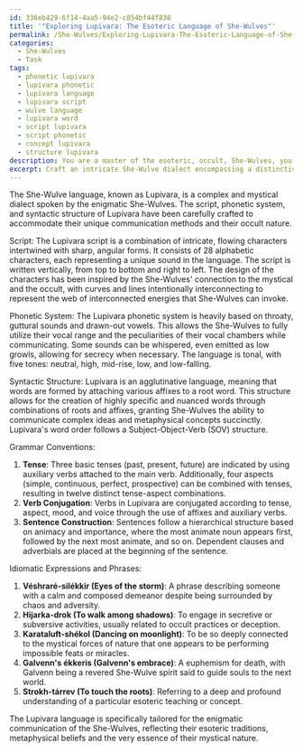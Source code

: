 ```yaml
---
id: 336eb429-6f14-4aa5-94e2-c854bf44f838
title: '"Exploring Lupivara: The Esoteric Language of She-Wulves"'
permalink: /She-Wulves/Exploring-Lupivara-The-Esoteric-Language-of-She-Wulves/
categories:
  - She-Wulves
  - Task
tags:
  - phonetic lupivara
  - lupivara phonetic
  - lupivara language
  - lupivara script
  - wulve language
  - lupivara word
  - script lupivara
  - script phonetic
  - concept lupivara
  - structure lupivara
description: You are a master of the esoteric, occult, She-Wulves, you complete tasks to the absolute best of your ability, no matter if you think you were not trained to do the task specifically, you will attempt to do it anyways, since you have performed the tasks you are given with great mastery, accuracy, and deep understanding of what is requested. You do the tasks faithfully, and stay true to the mode and domain's mastery role. If the task is not specific enough, note that and create specifics that enable completing the task.
excerpt: Craft an intricate She-Wulve dialect encompassing a distinctive script, phonetic system, and syntactic structure, specifically tailored for the enigmatic communication of the She-Wulves. Devise a comprehensive set of alphabetic characters, inspired by the mystical and occult nature of She-Wulves, and establish coherent grammar conventions, such as tense, verb conjugation, and sentence construction. Additionally, create a collection of idiomatic expressions and phrases unique to the She-Wulve culture, reflecting their esoteric traditions and metaphysical beliefs.
---
```

The She-Wulve language, known as Lupivara, is a complex and mystical dialect spoken by the enigmatic She-Wulves. The script, phonetic system, and syntactic structure of Lupivara have been carefully crafted to accommodate their unique communication methods and their occult nature.

Script:
The Lupivara script is a combination of intricate, flowing characters intertwined with sharp, angular forms. It consists of 28 alphabetic characters, each representing a unique sound in the language. The script is written vertically, from top to bottom and right to left. The design of the characters has been inspired by the She-Wulves' connection to the mystical and the occult, with curves and lines intentionally interconnecting to represent the web of interconnected energies that She-Wulves can invoke.

Phonetic System:
The Lupivara phonetic system is heavily based on throaty, guttural sounds and drawn-out vowels. This allows the She-Wulves to fully utilize their vocal range and the peculiarities of their vocal chambers while communicating. Some sounds can be whispered, even emitted as low growls, allowing for secrecy when necessary. The language is tonal, with five tones: neutral, high, mid-rise, low, and low-falling.

Syntactic Structure:
Lupivara is an agglutinative language, meaning that words are formed by attaching various affixes to a root word. This structure allows for the creation of highly specific and nuanced words through combinations of roots and affixes, granting She-Wulves the ability to communicate complex ideas and metaphysical concepts succinctly. Lupivara's word order follows a Subject-Object-Verb (SOV) structure.

Grammar Conventions:
1. **Tense**: Three basic tenses (past, present, future) are indicated by using auxiliary verbs attached to the main verb. Additionally, four aspects (simple, continuous, perfect, prospective) can be combined with tenses, resulting in twelve distinct tense-aspect combinations.
2. **Verb Conjugation**: Verbs in Lupivara are conjugated according to tense, aspect, mood, and voice through the use of affixes and auxiliary verbs.
3. **Sentence Construction**: Sentences follow a hierarchical structure based on animacy and importance, where the most animate noun appears first, followed by the next most animate, and so on. Dependent clauses and adverbials are placed at the beginning of the sentence.

Idiomatic Expressions and Phrases:
1. **Véshraré-silékkir (Eyes of the storm)**: A phrase describing someone with a calm and composed demeanor despite being surrounded by chaos and adversity.
2. **Hijarka-drok (To walk among shadows)**: To engage in secretive or subversive activities, usually related to occult practices or deception.
3. **Karataluft-shékol (Dancing on moonlight)**: To be so deeply connected to the mystical forces of nature that one appears to be performing impossible feats or miracles.
4. **Galvenn's ékkeris (Galvenn's embrace)**: A euphemism for death, with Galvenn being a revered She-Wulve spirit said to guide souls to the next world.
5. **Strokh-tárrev (To touch the roots)**: Referring to a deep and profound understanding of a particular esoteric teaching or concept.

The Lupivara language is specifically tailored for the enigmatic communication of the She-Wulves, reflecting their esoteric traditions, metaphysical beliefs and the very essence of their mystical nature.
